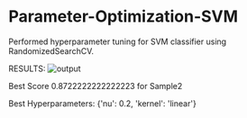 # Parameter-Optimization-SVM
Performed hyperparameter tuning for SVM classifier using RandomizedSearchCV.

RESULTS:
![output](https://user-images.githubusercontent.com/79644670/233163391-6e4983fe-6789-4e77-8fc0-93c5688336bd.png)

Best Score 0.8722222222222223 for Sample2

Best Hyperparameters: {'nu': 0.2, 'kernel': 'linear'}
